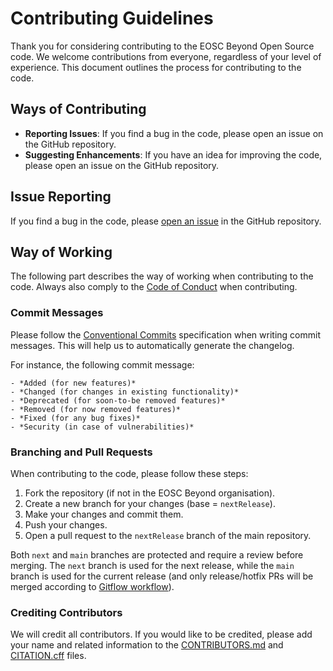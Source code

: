 # Contributing Guidelines

Thank you for considering contributing to the EOSC Beyond Open Source code. 
We welcome contributions from everyone, regardless of your level of experience. 
This document outlines the process for contributing to the code.

## Ways of Contributing

- **Reporting Issues**: If you find a bug in the code, please open an issue on the GitHub repository.
- **Suggesting Enhancements**: If you have an idea for improving the code, please open an issue on the GitHub repository.

## Issue Reporting

If you find a bug in the code, please [open an issue](https://github.com/eoscbeyond/noderegistrydemo/issues/new) in the GitHub repository.

## Way of Working

The following part describes the way of working when contributing to the code. 
Always also comply to the [Code of Conduct](./CODE_OF_CONDUCT.md) when contributing.

### Commit Messages

Please follow the [Conventional Commits](https://www.conventionalcommits.org/en/v1.0.0/) specification when writing commit messages.
This will help us to automatically generate the changelog.

For instance, the following commit message:

```
- *Added (for new features)*
- *Changed (for changes in existing functionality)*
- *Deprecated (for soon-to-be removed features)*
- *Removed (for now removed features)*
- *Fixed (for any bug fixes)*
- *Security (in case of vulnerabilities)*
```

### Branching and Pull Requests

When contributing to the code, please follow these steps:

1. Fork the repository (if not in the EOSC Beyond organisation).
2. Create a new branch for your changes (base = `nextRelease`).
3. Make your changes and commit them.
4. Push your changes.
5. Open a pull request to the `nextRelease` branch of the main repository.

Both `next` and `main` branches are protected and require a review before merging. 
The `next` branch is used for the next release, while the `main` branch is used for the current release
(and only release/hotfix PRs will be merged according to
[Gitflow workflow](https://www.atlassian.com/git/tutorials/comparing-workflows/gitflow-workflow)).

### Crediting Contributors

We will credit all contributors. If you would like to be credited,
please add your name and related information to the [CONTRIBUTORS.md](./CONTRIBUTORS.md) and [CITATION.cff](./CITATION.cff) files.
